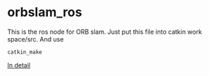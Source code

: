 # orbslam_ros

This is the ros node for ORB slam. Just put this file into catkin work space/src. And use

```
catkin_make
```

[In detail](https://github.com/plu18/ORB_SLAM2)
